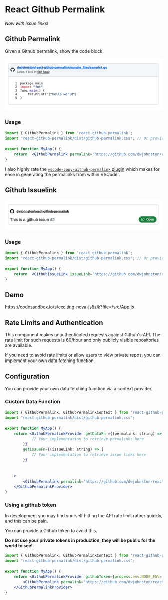 # React Github Permalink

_Now with issue links!_ 

## Github Permalink

Given a Github permalink, show the code block. 

![screenshot of the tool in action](./screenshot.png)


### Usage
```jsx
import { GithubPermalink } from 'react-github-permalink';
import "react-github-permalink/dist/github-permalink.css"; // Or provide your own styles

export function MyApp() {
    return  <GithubPermalink permalink="https://github.com/dwjohnston/react-github-permalink/blob/5b15aa07e60af4e317086f391b28cadf9aae8e1b/sample_files/sample1.go#L1-L5"/>
}
```

I also highly rate the [`vscode-copy-github-permalink` plugin](https://marketplace.visualstudio.com/items?itemName=hogashi.vscode-copy-github-permalink) which makes for ease in generating the permalinks from within VSCode.

## Github Issuelink


![screenshot of the GithubIssueLink tool in action](./screenshot2.png)

### Usage
```jsx
import { GithubPermalink } from 'react-github-permalink';
import "react-github-permalink/dist/github-permalink.css"; // Or provide your own styles

export function MyApp() {
    return  <GithubIssueLink issueLink='https://github.com/dwjohnston/react-github-permalink/issues/2' />,
}
```


## Demo

https://codesandbox.io/s/exciting-nova-js5zlk?file=/src/App.js

## Rate Limits and Authentication

This component makes unauthenticated requests against Github's API. The rate limit for such requests is 60/hour and only publicly visible repositories are available. 

If you need to avoid rate limits or allow users to view private repos, you can implement your own data fetching function. 

## Configuration 

You can provide your own data fetching function via a context provider. 

### Custom Data Function

```jsx
import { GithubPermalink, GithubPermalinkContext } from 'react-github-permalink';
import "react-github-permalink/dist/github-permalink.css";

export function MyApp() {
    return <GithubPermalinkProvider getDataFn ={(permalink: string) => {
            // Your implementation to retrieve permalinks here 
        }}
        getIssueFn={(issueLink: string) => {
            // Your implementation to retrieve issue links here
        }}

    
    >  
        <GithubPermalink permalink="https://github.com/dwjohnston/react-github-permalink/blob/5b15aa07e60af4e317086f391b28cadf9aae8e1b/sample_files/sample1.go#L1-L5"/>
    </GithubPermalinkProvider>
}    
```

### Using a github token 

In development you may find yourself hitting the API rate limit rather quickly, and this can be pain. 

You can provide a Github token to avoid this. 

**Do not use your private tokens in production, they will be public for the world to see!**

```jsx
import { GithubPermalink, GithubPermalinkContext } from 'react-github-permalink';
import "react-github-permalink/dist/github-permalink.css";

export function MyApp() {
    return <GithubPermalinkProvider githubToken={process.env.NODE_ENV='development' && process.env.MY_GITHUB_TOKEN}>  
        <GithubPermalink permalink="https://github.com/dwjohnston/react-github-permalink/blob/5b15aa07e60af4e317086f391b28cadf9aae8e1b/sample_files/sample1.go#L1-L5"/>
    </GithubPermalinkProvider>
}    

```
